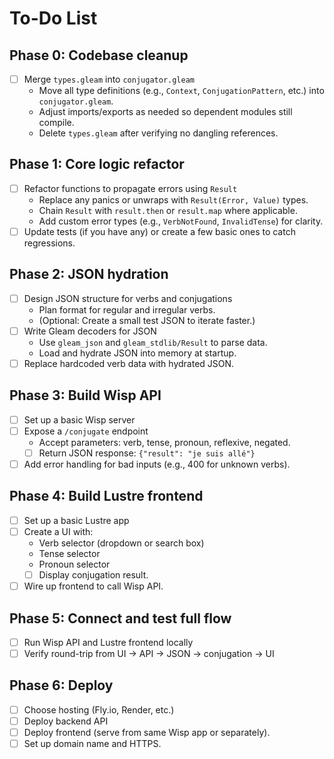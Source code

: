 # To-Do List

## Phase 0: Codebase cleanup

- [ ] Merge `types.gleam` into `conjugator.gleam`
  - Move all type definitions (e.g., `Context`, `ConjugationPattern`, etc.) into `conjugator.gleam`.
  - Adjust imports/exports as needed so dependent modules still compile.
  - Delete `types.gleam` after verifying no dangling references.

## Phase 1: Core logic refactor

- [ ] Refactor functions to propagate errors using `Result`
  - Replace any panics or unwraps with `Result(Error, Value)` types.
  - Chain `Result` with `result.then` or `result.map` where applicable.
  - Add custom error types (e.g., `VerbNotFound`, `InvalidTense`) for clarity.
- [ ] Update tests (if you have any) or create a few basic ones to catch regressions.

## Phase 2: JSON hydration

- [ ] Design JSON structure for verbs and conjugations
  - Plan format for regular and irregular verbs.
  - (Optional: Create a small test JSON to iterate faster.)
- [ ] Write Gleam decoders for JSON
  - Use `gleam_json` and `gleam_stdlib/Result` to parse data.
  - Load and hydrate JSON into memory at startup.
- [ ] Replace hardcoded verb data with hydrated JSON.

## Phase 3: Build Wisp API

- [ ] Set up a basic Wisp server
- [ ] Expose a `/conjugate` endpoint
  - Accept parameters: verb, tense, pronoun, reflexive, negated.
  - [ ] Return JSON response: `{"result": "je suis allé"}`
- [ ] Add error handling for bad inputs (e.g., 400 for unknown verbs).

## Phase 4: Build Lustre frontend

- [ ] Set up a basic Lustre app
- [ ] Create a UI with:
  - Verb selector (dropdown or search box)
  - Tense selector
  - Pronoun selector
  - [ ] Display conjugation result.
- [ ] Wire up frontend to call Wisp API.

## Phase 5: Connect and test full flow

- [ ] Run Wisp API and Lustre frontend locally
- [ ] Verify round-trip from UI → API → JSON → conjugation → UI

## Phase 6: Deploy

- [ ] Choose hosting (Fly.io, Render, etc.)
- [ ] Deploy backend API
- [ ] Deploy frontend (serve from same Wisp app or separately).
- [ ] Set up domain name and HTTPS.